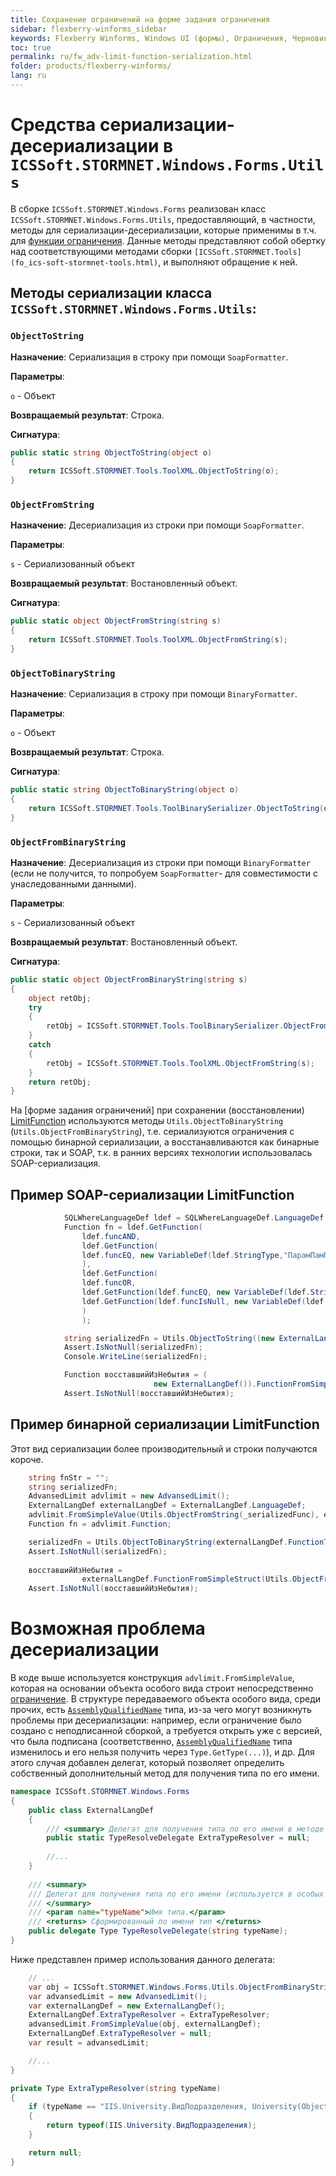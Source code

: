 ```yaml
---
title: Сохранение ограничений на форме задания ограничения 
sidebar: flexberry-winforms_sidebar
keywords: Flexberry Winforms, Windows UI (формы), Ограничения, Черновик статьи
toc: true
permalink: ru/fw_adv-limit-function-serialization.html
folder: products/flexberry-winforms/
lang: ru
---
```


# Средства сериализации-десериализации в `ICSSoft.STORMNET.Windows.Forms.Utils` 
В сборке `ICSSoft.STORMNET.Windows.Forms` реализован класс `ICSSoft.STORMNET.Windows.Forms.Utils`, предоставляющий, в частности, методы для сериализации-десериализации, которые применимы в т.ч. для [функции ограничения](fo_limit-function.html). Данные методы представляют собой обертку над соответствующими методами сборки `[ICSSoft.STORMNET.Tools](fo_ics-soft-stormnet-tools.html)`, и выполняют обращение к ней. 

## Методы сериализации класса `ICSSoft.STORMNET.Windows.Forms.Utils`:

### `ObjectToString`

 __Назначение__:  Сериализация в строку при помощи `SoapFormatter`. 

__Параметры__:

`o` - Объект

__Возвращаемый результат__: Строка.

__Сигнатура__:

```cs
public static string ObjectToString(object o)
{
	return ICSSoft.STORMNET.Tools.ToolXML.ObjectToString(o);
}
 ```
 
 ### `ObjectFromString`
 __Назначение__: Десериализация из строки при помощи `SoapFormatter`.

__Параметры__:

`s` - Сериализованный объект

__Возвращаемый результат__: Востановленный объект.

__Сигнатура__:

```cs
public static object ObjectFromString(string s)
{
	return ICSSoft.STORMNET.Tools.ToolXML.ObjectFromString(s);
}
```

### `ObjectToBinaryString`
 __Назначение__: Сериализация в строку при помощи `BinaryFormatter`.

__Параметры__:

`o` - Объект

__Возвращаемый результат__: Строка.

__Сигнатура__:

```cs
public static string ObjectToBinaryString(object o)
{
    return ICSSoft.STORMNET.Tools.ToolBinarySerializer.ObjectToString(o);
}
```

### `ObjectFromBinaryString`
 __Назначение__: Десериализация из строки при помощи `BinaryFormatter `(если не получится, то попробуем `SoapFormatter`- для совместимости с унаследованными данными).

__Параметры__:

`s` - Сериализованный объект

__Возвращаемый результат__: Востановленный объект.

__Сигнатура__:

```cs
public static object ObjectFromBinaryString(string s)
{
    object retObj;
    try
    {
        retObj = ICSSoft.STORMNET.Tools.ToolBinarySerializer.ObjectFromString(s);
    }
    catch
    {
        retObj = ICSSoft.STORMNET.Tools.ToolXML.ObjectFromString(s);
    }
    return retObj;
}
```


На [форме задания ограничений] при сохранении (восстановлении) [LimitFunction](limitation-edit-form.html) используются методы `Utils.ObjectToBinaryString` (`Utils.ObjectFromBinaryString`), т.е. сериализуются ограничения с помощью бинарной сериализации, а восстанавливаются как бинарные строки, так и SOAP, т.к. в ранних версиях технологии использовалась SOAP-сериализация.

## Пример SOAP-сериализации LimitFunction
```cs
            SQLWhereLanguageDef ldef = SQLWhereLanguageDef.LanguageDef;
            Function fn = ldef.GetFunction(
                ldef.funcAND,
                ldef.GetFunction(
                ldef.funcEQ, new VariableDef(ldef.StringType,"ПарамПамПам"), "кто ходит в гости по утрам"
                ),
                ldef.GetFunction(
                ldef.funcOR,
                ldef.GetFunction(ldef.funcEQ, new VariableDef(ldef.StringType, "ТотПоступаетМудро"), Environment.UserName),
                ldef.GetFunction(ldef.funcIsNull, new VariableDef(ldef.StringType, "НаТоОноИУтро"))
                )
                );

            string serializedFn = Utils.ObjectToString((new ExternalLangDef()).FunctionToSimpleStruct(fn));
            Assert.IsNotNull(serializedFn);
            Console.WriteLine(serializedFn);

            Function восставшийИзНебытия = (
                                new ExternalLangDef()).FunctionFromSimpleStruct(Utils.ObjectFromString(serializedFn));
            Assert.IsNotNull(восставшийИзНебытия);
```
## Пример бинарной сериализации LimitFunction
Этот вид сериализации более производительный и строки получаются короче.
```cs
    string fnStr = "";
    string serializedFn;
    AdvansedLimit advlimit = new AdvansedLimit();
    ExternalLangDef externalLangDef = ExternalLangDef.LanguageDef;
    advlimit.FromSimpleValue(Utils.ObjectFromString(_serializedFunc), externalLangDef);
    Function fn = advlimit.Function;

    serializedFn = Utils.ObjectToBinaryString(externalLangDef.FunctionToSimpleStruct(fn));
    Assert.IsNotNull(serializedFn);
    
    восставшийИзНебытия =
                externalLangDef.FunctionFromSimpleStruct(Utils.ObjectFromBinaryString(serializedFn));        
    Assert.IsNotNull(восставшийИзНебытия);
```

# Возможная проблема десериализации
В коде выше используется конструкция `advlimit.FromSimpleValue`, которая на основании объекта особого вида строит непосредственно [ограничение](fo_limit-function.html). В структуре передаваемого объекта особого вида, среди прочих, есть [`AssemblyQualifiedName`](http://msdn.microsoft.com/ru-ru/library/system.type.assemblyqualifiedname.aspx) типа, из-за чего могут возникнуть проблемы при десериализации: например, если ограничение было создано с неподписанной сборкой, а требуется открыть уже с версией, что была подписана (соответственно, [`AssemblyQualifiedName`](http://msdn.microsoft.com/ru-ru/library/system.type.assemblyqualifiedname.aspx) типа изменилось и его нельзя получить через `Type.GetType(...)`), и др. Для этого случая добавлен делегат, который позволяет определить собственный дополнительный метод для получения типа по его имени.

```cs
namespace ICSSoft.STORMNET.Windows.Forms
{
    public class ExternalLangDef
    {
        /// <summary> Делегат для получения типа по его имени в методе SimpleValueToDataObject </summary>
        public static TypeResolveDelegate ExtraTypeResolver = null;
		
		//...
	}
	
	/// <summary>
	/// Делегат для получения типа по его имени (используется в особых случаях, когда стандартные методы почему-то не помогают)
	/// </summary>
	/// <param name="typeName">Имя типа.</param>
	/// <returns> Сформированный по имени тип </returns>
	public delegate Type TypeResolveDelegate(string typeName);
}
```

Ниже представлен пример использования данного делегата:
```cs
	// ...
	var obj = ICSSoft.STORMNET.Windows.Forms.Utils.ObjectFromBinaryString(data);
	var advansedLimit = new AdvansedLimit();
	var externalLangDef = new ExternalLangDef();
	ExternalLangDef.ExtraTypeResolver = ExtraTypeResolver;
	advansedLimit.FromSimpleValue(obj, externalLangDef);
	ExternalLangDef.ExtraTypeResolver = null;
	var result = advansedLimit;

	//...
}

private Type ExtraTypeResolver(string typeName)
{
	if (typeName == "IIS.University.ВидПодразделения, University(Objects), Version=1.0.0.1, Culture=neutral, PublicKeyToken=null")
	{
		return typeof(IIS.University.ВидПодразделения);
	}

	return null;
}
```



